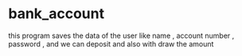 # bank_account
this program saves the data of the user like name , account number , password , and we can deposit and also with draw the amount 
